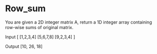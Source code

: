 # Row_sum

You are given a 2D integer matrix A, return a 1D integer array containing row-wise sums of original matrix.

Input
[ [1,2,3,4]
  [5,6,7,8]
  [9,2,3,4] ]

Output
[10, 26, 18]
